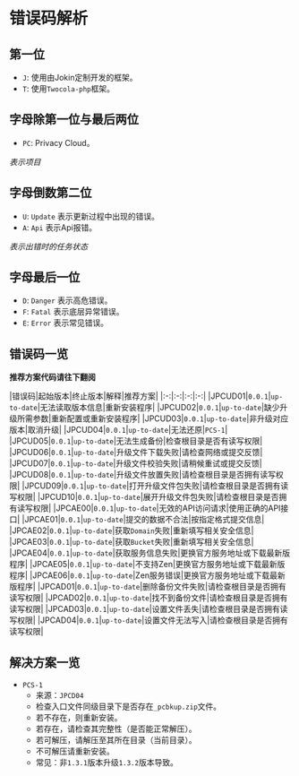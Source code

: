 # 错误码解析

## 第一位

- `J`: 使用由Jokin定制开发的框架。
- `T`: 使用`Twocola-php`框架。

## 字母除第一位与最后两位

- `PC`: Privacy Cloud。

*表示项目*

## 字母倒数第二位

- `U`: `Update` 表示更新过程中出现的错误。
- `A`: `Api` 表示Api报错。

*表示出错时的任务状态*

## 字母最后一位

- `D`: `Danger` 表示高危错误。
- `F`: `Fatal` 表示底层异常错误。
- `E`: `Error` 表示常见错误。

## 错误码一览

**推荐方案代码请往下翻阅**

|错误码|起始版本|终止版本|解释|推荐方案|
|:-:|:-:|:-:|:-:|
|JPCUD01|`0.0.1`|`up-to-date`|无法读取版本信息|重新安装程序|
|JPCUD02|`0.0.1`|`up-to-date`|缺少升级所需参数|重新配置或重新安装程序|
|JPCUD03|`0.0.1`|`up-to-date`|非升级对应版本|取消升级|
|JPCUD04|`0.0.1`|`up-to-date`|无法还原|`PCS-1`|
|JPCUD05|`0.0.1`|`up-to-date`|无法生成备份|检查根目录是否有读写权限|
|JPCUD06|`0.0.1`|`up-to-date`|升级文件下载失败|请检查网络或提交反馈|
|JPCUD07|`0.0.1`|`up-to-date`|升级文件校验失败|请稍候重试或提交反馈|
|JPCUD08|`0.0.1`|`up-to-date`|升级文件放置失败|请检查根目录是否拥有读写权限|
|JPCUD09|`0.0.1`|`up-to-date`|打开升级文件包失败|请检查根目录是否拥有读写权限|
|JPCUD10|`0.0.1`|`up-to-date`|展开升级文件包失败|请检查根目录是否拥有读写权限|
|JPCAE00|`0.0.1`|`up-to-date`|无效的API访问请求|使用正确的API接口|
|JPCAE01|`0.0.1`|`up-to-date`|提交的数据不合法|按指定格式提交信息|
|JPCAE02|`0.0.1`|`up-to-date`|获取`Domain`失败|重新填写相关安全信息|
|JPCAE03|`0.0.1`|`up-to-date`|获取`Bucket`失败|重新填写相关安全信息|
|JPCAE04|`0.0.1`|`up-to-date`|获取服务信息失败|更换官方服务地址或下载最新版程序|
|JPCAE05|`0.0.1`|`up-to-date`|不支持Zen|更换官方服务地址或下载最新版程序|
|JPCAE06|`0.0.1`|`up-to-date`|Zen服务错误|更换官方服务地址或下载最新版程序|
|JPCAD01|`0.0.1`|`up-to-date`|删除备份文件失败|请检查根目录是否拥有读写权限|
|JPCAD02|`0.0.1`|`up-to-date`|找不到备份文件|请检查根目录是否拥有读写权限|
|JPCAD03|`0.0.1`|`up-to-date`|设置文件丢失|请检查根目录是否拥有读写权限|
|JPCAD04|`0.0.1`|`up-to-date`|设置文件无法写入|请检查根目录是否拥有读写权限|

## 解决方案一览

- `PCS-1`
  - 来源：`JPCD04`
  - 检查入口文件同级目录下是否存在`_pcbkup.zip`文件。
  - 若不存在，则重新安装。
  - 若存在，请检查其完整性（是否能正常解压）。
  - 若可解压，请解压至其所在目录（当前目录）。
  - 不可解压请重新安装。
  - 常见：非`1.3.1`版本升级`1.3.2`版本导致。
